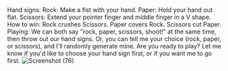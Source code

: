 Hand signs:
Rock: Make a fist with your hand.
Paper: Hold your hand out flat.
Scissors: Extend your pointer finger and middle finger in a V shape.
How to win:
Rock crushes Scissors.
Paper covers Rock.
Scissors cut Paper.
Playing: We can both say "rock, paper, scissors, shoot!" at the same time, then throw out our hand signs. Or, you can tell me your choice (rock, paper, or scissors), and I'll randomly generate mine.
Are you ready to play?  Let me know if you'd like to choose your hand sign first, or if you want me to go first.
![Screenshot (76)](https://github.com/Helix-1716/Rock-Paper-Scissors/assets/161151585/714d0c19-818b-4295-b120-eb1fe383104a)

